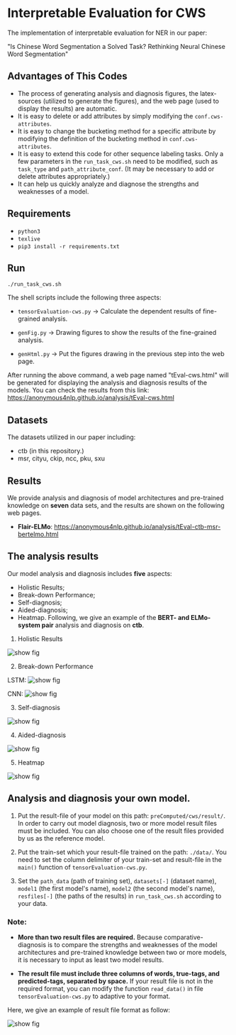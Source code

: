 # Interpretable Evaluation for CWS
The implementation of interpretable evaluation for NER in our paper:

"Is Chinese Word Segmentation a Solved Task? Rethinking Neural Chinese Word Segmentation"

## Advantages of This Codes
* The process of generating analysis and diagnosis figures, the latex-sources (utilized to generate the figures), and the web page (used to display the results) are automatic.
* It is easy to delete or add attributes by simply modifying the `conf.cws-attributes`.
* It is easy to change the bucketing method for a specific attribute by modifying the definition of the bucketing method in  `conf.cws-attributes`.
* It is easy to extend this code for other sequence labeling tasks. Only a few parameters in the `run_task_cws.sh` need to be modified, such as `task_type` and  `path_attribute_conf`. (It may be necessary to add or delete attributes appropriately.)
* It can help us quickly analyze and diagnose the strengths and weaknesses of a model.




## Requirements

-  `python3`
-  `texlive`
- `pip3 install -r requirements.txt`

 
## Run

`./run_task_cws.sh`

The shell scripts include the following three aspects:

- `tensorEvaluation-cws.py` -> Calculate the dependent results of fine-grained analysis.

- `genFig.py` -> Drawing figures to show the results of the fine-grained analysis.

- `genHtml.py` -> Put the figures drawing in the previous step into the web page.

After running the above command, a web page named "tEval-cws.html" will be generated for displaying the analysis and diagnosis results of the models. You can check the results from this link: https://anonymous4nlp.github.io/analysis/tEval-cws.html

## Datasets

The datasets utilized in our paper including:

- ctb (in this repository.)
- msr, cityu, ckip, ncc, pku, sxu 


## Results
We provide analysis and diagnosis of model architectures and pre-trained knowledge on **seven** data sets, and the results are shown on the following web pages.

- **Flair-ELMo**: https://anonymous4nlp.github.io/analysis/tEval-ctb-msr-bertelmo.html


## The analysis results

Our model analysis and diagnosis includes **five** aspects: 
- Holistic Results; 
- Break-down Performance; 
- Self-diagnosis; 
- Aided-diagnosis; 
- Heatmap. 
Following, we give an example of the **BERT- and ELMo-system pair** analysis and diagnosis on **ctb**.

1) Holistic Results

![show fig](https://github.com/anonymous4nlp/anonymous4nlp.github.io/raw/master/img/1holistic-result2.png)

2) Break-down Performance

LSTM: ![show fig](https://github.com/anonymous4nlp/anonymous4nlp.github.io/raw/master/img/2breakdown-lstm2.png)

CNN: ![show fig](https://github.com/anonymous4nlp/anonymous4nlp.github.io/raw/master/img/2breakdown-cnn2.png)


3) Self-diagnosis

![show fig](https://github.com/anonymous4nlp/anonymous4nlp.github.io/raw/master/img/3selfdiag-lstmcnn2.png)

4) Aided-diagnosis

![show fig](https://github.com/anonymous4nlp/anonymous4nlp.github.io/raw/master/img/4compdiag-lstmcnn2.png)

5) Heatmap

![show fig](https://github.com/anonymous4nlp/anonymous4nlp.github.io/raw/master/img/5heatmap2.png)


## Analysis and diagnosis your own model.

1) Put the result-file of your model on this path: `preComputed/cws/result/`. In order to carry out model diagnosis, two or more model result files must be included. You can also choose one of the result files provided by us as the reference model.

2) Put the train-set which your result-file trained on the path: `./data/`. You need to set the column delimiter of your train-set and result-file in the `main()` function of `tensorEvaluation-cws.py`.

3) Set the `path_data` (path of training set), `datasets[-]` (dataset name), `model1` (the first model's name), `model2` (the second model's name), `resfiles[-]` (the paths of the results) in `run_task_cws.sh` according to your data.

### Note: 
- **More than two result files are required.**  Because comparative-diagnosis is to compare the strengths and weaknesses of the model architectures and pre-trained knowledge between two or more models, it is necessary to input as least two model results. 

- **The result file must include three columns of words, true-tags, and predicted-tags, separated by space.** If your result file is not in the required format, you can modify the function `read_data()` in file `tensorEvaluation-cws.py` to adaptive to your format. 

Here, we give an example of result file format as follow:

![show fig](https://github.com/anonymous4nlp/anonymous4nlp.github.io/blob/master/img/data-format.png)




